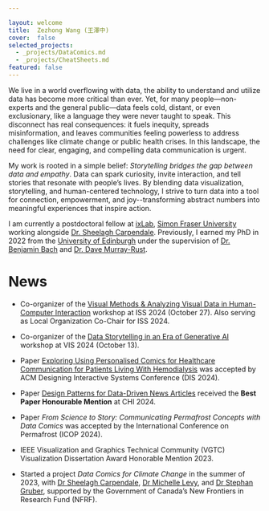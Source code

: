 ```yaml
---

layout: welcome
title:  Zezhong Wang (王澤中)
cover:  false
selected_projects:
  - _projects/DataComics.md
  - _projects/CheatSheets.md
featured: false
---
```



<!-- My work integrates design practices with technological innovations to enhance how people engage with and understand data. With a background in user-experience design and data visualization, I have dedicated my research to improving the experience of human-data interaction, empowering non-experts to interpret data.  -->



We live in a world overflowing with data, the ability to understand and utilize data has become more critical than ever. Yet, for many people—non-experts and the general public—data feels cold, distant, or even exclusionary, like a language they were never taught to speak. This disconnect has real consequences: it fuels inequity, spreads misinformation, and leaves communities feeling powerless to address challenges like climate change or public health crises. In this landscape, the need for clear, engaging, and compelling data communication is urgent.

My work is rooted in a simple belief: *Storytelling bridges the gap between data and empathy*. Data can spark curiosity, invite interaction, and tell stories that resonate with people’s lives. By blending data visualization, storytelling, and human-centered technology, I strive to turn data into a tool for connection, empowerment, and joy--transforming abstract numbers into meaningful experiences that inspire action.

I am currently a postdoctoral fellow at [ixLab](https://ixlab.cs.sfu.ca/), [Simon Fraser University](https://www.sfu.ca/computing.html) working alongside [Dr. Sheelagh Carpendale](https://www.cs.sfu.ca/~sheelagh/). Previously, I earned my PhD in 2022 from  the [University of Edinburgh](https://www.ed.ac.uk/) under the supervision of [Dr. Benjamin Bach](https://visualinteractivedata.github.io/bach.html) and [Dr. Dave Murray-Rust](http://dave.murray-rust.org/). 

<!-- My PhD investigates [Data Comics](https://datacomics.github.io/), PhD thesis entitled [Creating Data Comics for Data-Driven Storytelling](https://era.ed.ac.uk/handle/1842/38793?show=full). -->

<!--projects-->

# News

* Co-organizer of the [Visual Methods & Analyzing Visual Data in Human-Computer Interaction](https://iss2024.acm.org/track/visual-methods) workshop at ISS 2024 (October 27). Also serving as Local Organization Co-Chair for ISS 2024.

* Co-organizer of the [Data Storytelling in an Era of Generative AI](https://gen4ds.github.io/gen4ds/#/) workshop at VIS 2024 (October 13).

* Paper [Exploring Using Personalised Comics for Healthcare Communication for Patients Living With Hemodialysis](https://wangzezhong.github.io/assets/papersPDF/dis24-94.pdf) was accepted by ACM Designing Interactive Systems Conference (DIS 2024).

* Paper [Design Patterns for Data-Driven News Articles](https://www.researchgate.net/profile/Zezhong-Wang-2/publication/378961283_Design_Patterns_for_Data-Driven_News_Articles/links/65f3058132321b2cff78da97/Design-Patterns-for-Data-Driven-News-Articles.pdf) received the **Best Paper Honourable Mention** at CHI 2024.

* Paper _From Science to Story: Communicating Permafrost Concepts with Data Comics_
  was accepted by the International Conference on Permafrost (ICOP 2024).

* IEEE Visualization and Graphics Technical Community (VGTC) Visualization Dissertation Award Honorable Mention 2023.

* Started a project _Data Comics for Climate Change_ in the summer of 2023, with [Dr Sheelagh Carpendale](https://www.cs.sfu.ca/~sheelagh/), [Dr Michelle Levy](https://www.sfu.ca/english/people-dir/faculty/michelle-levy.html), and [Dr Stephan Gruber](https://carleton.ca/geography/people/gruberstephan/), supported by the Government of Canada’s New Frontiers in Research Fund (NFRF).





<!-- ---
layout: page
title: 
sitemap: false

--- -->
